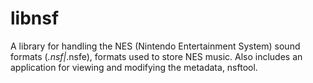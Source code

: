 libnsf
========

A library for handling the NES (Nintendo Entertainment System) sound formats (*.nsf|*.nsfe), formats used to store NES music.
Also includes an application for viewing and modifying the metadata, nsftool.
